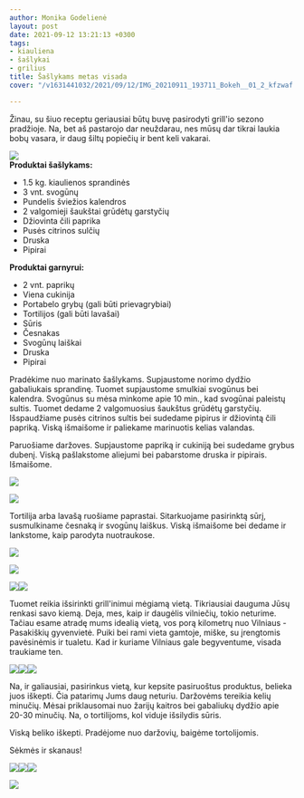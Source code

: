 ```yaml
---
author: Monika Godelienė
layout: post
date: 2021-09-12 13:21:13 +0300
tags:
- kiauliena
- šašlykai
- grilius
title: Šašlykams metas visada
cover: "/v1631441032/2021/09/12/IMG_20210911_193711_Bokeh__01_2_kfzwaf.jpg"

---
```

Žinau, su šiuo receptu geriausiai būtų buvę pasirodyti grill'io sezono pradžioje. Na, bet aš pastarojo dar neuždarau, nes mūsų dar tikrai laukia bobų vasara, ir daug šiltų popiečių ir bent keli vakarai.

![](https://res.cloudinary.com/monikagod/image/upload/v1631441047/2021/09/12/IMG_20210911_103920_Bokeh__01_2_ntyllf.jpg)  
**Produktai šašlykams:**

* 1.5 kg. kiaulienos sprandinės
* 3 vnt. svogūnų
* Pundelis šviežios kalendros
* 2 valgomieji šaukštai grūdėtų garstyčių
* Džiovinta čili paprika
* Pusės citrinos sulčių
* Druska
* Pipirai

**Produktai garnyrui:**

* 2 vnt. paprikų
* Viena cukinija
* Portabelo grybų (gali būti prievagrybiai)
* Tortilijos (gali būti lavašai)
* Sūris
* Česnakas
* Svogūnų laiškai
* Druska
* Pipirai

Pradėkime nuo marinato šašlykams. Supjaustome norimo dydžio gabaliukais sprandinę. Tuomet supjaustome smulkiai svogūnus bei kalendra. Svogūnus su mėsa minkome apie 10 min., kad svogūnai paleistų sultis. Tuomet dedame 2 valgomuosius šaukštus grūdėtų garstyčių. Išspaudžiame pusės citrinos sultis bei sudedame pipirus ir džiovintą čili papriką. Viską išmaišome ir paliekame marinuotis kelias valandas.


Paruošiame daržoves. Supjaustome papriką ir cukiniją bei sudedame grybus dubenį. Viską pašlakstome aliejumi bei pabarstome druska ir pipirais. Išmaišome.

![](https://res.cloudinary.com/monikagod/image/upload/v1631441032/2021/09/12/IMG_20210911_134045_Bokeh__01_2_gmokxf.jpg)

![](https://res.cloudinary.com/monikagod/image/upload/v1631441032/2021/09/12/IMG_20210911_134627_Bokeh__01_2_jcplf2.jpg)

Tortilija arba lavašą ruošiame paprastai. Sitarkuojame pasirinktą sūrį, susmulkiname česnaką ir svogūnų laiškus. Viską išmaišome bei dedame ir lankstome, kaip parodyta nuotraukose.

![](https://res.cloudinary.com/monikagod/image/upload/v1631441032/2021/09/12/IMG_20210911_134904_Bokeh_2_l9peex.jpg)

![](https://res.cloudinary.com/monikagod/image/upload/v1631441032/2021/09/12/IMG_20210911_135657_Bokeh__01_2_zluz5k.jpg)

![](https://res.cloudinary.com/monikagod/image/upload/v1631441033/2021/09/12/IMG_20210911_135715_Bokeh__01__01_2_gyzmlp.jpg)![](https://res.cloudinary.com/monikagod/image/upload/v1631441033/2021/09/12/IMG_20210911_135742_Bokeh__01_2_qtrvxo.jpg)

Tuomet reikia išsirinkti grill'inimui mėgiamą vietą. Tikriausiai dauguma Jūsų renkasi savo kiemą. Deja, mes, kaip ir daugėlis vilniečių, tokio neturime. Tačiau esame atradę mums idealią vietą, vos porą kilometrų nuo Vilniaus - Pasakiškių gyvenvietė. Puiki bei rami vieta gamtoje, miške, su įrengtomis pavėsinėmis ir tualetu. Kad ir kuriame Vilniaus gale begyventume, visada traukiame ten.

![](https://res.cloudinary.com/monikagod/image/upload/v1631441033/2021/09/12/IMG_20210911_162316_2_cuafrv.jpg)![](https://res.cloudinary.com/monikagod/image/upload/v1631441033/2021/09/12/IMG_20210911_181737_2_ovpxzl.jpg)![](https://res.cloudinary.com/monikagod/image/upload/v1631441033/2021/09/12/IMG_20210911_162814_2_sqxrbg.jpg)

Na, ir galiausiai, pasirinkus vietą, kur kepsite pasiruoštus produktus, belieka juos iškepti. Čia patarimų Jums daug neturiu. Daržovėms tereikia kelių minučių. Mėsai priklausomai nuo žarijų kaitros bei gabaliukų dydžio apie 20-30 minučių. Na, o tortilijoms, kol viduje išsilydis sūris.

Viską beliko iškepti. Pradėjome nuo daržovių, baigėme tortolijomis.

Sėkmės ir skanaus!

![](https://res.cloudinary.com/monikagod/image/upload/v1631441032/2021/09/12/IMG_20210911_183135_Bokeh_2_opnzhx.jpg)![](https://res.cloudinary.com/monikagod/image/upload/v1631441032/2021/09/12/IMG_20210911_185158_Bokeh_2_hzlzjo.jpg)![](https://res.cloudinary.com/monikagod/image/upload/v1631441032/2021/09/12/IMG_20210911_193516_Bokeh_2_zjzsyj.jpg)

![](https://res.cloudinary.com/monikagod/image/upload/v1631441032/2021/09/12/IMG_20210911_193711_Bokeh__01_3_tfehpo.jpg)
